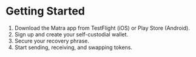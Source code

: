 # Getting Started
1. Download the Matra app from TestFlight (iOS) or Play Store (Android).
2. Sign up and create your self-custodial wallet.
3. Secure your recovery phrase.
4. Start sending, receiving, and swapping tokens. 